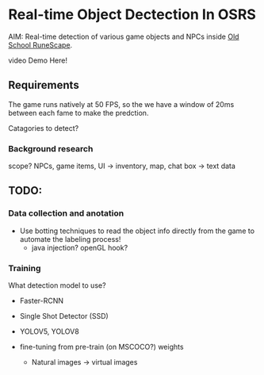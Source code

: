 # Real-time Object Dectection In OSRS

AIM: Real-time detection of various game objects and NPCs inside [Old School RuneScape](https://www.oldschool.runescape.com/). 

video Demo Here!


## Requirements 

The game runs natively at 50 FPS, so the we have a window of 20ms between each fame to make the predction. 

Catagories to detect?
### Background research
scope? 
NPCs, game items, UI -> inventory, map, chat box -> text data


## TODO:

### Data collection and anotation
- Use botting techniques to read the object info directly from the game to automate the labeling process!
    - java injection? openGL hook? 

### Training 

What detection model to use? 
  - Faster-RCNN
  - Single Shot Detector (SSD)
  - YOLOV5, YOLOV8

  - fine-tuning from pre-train (on MSCOCO?) weights
    - Natural images -> virtual images   



